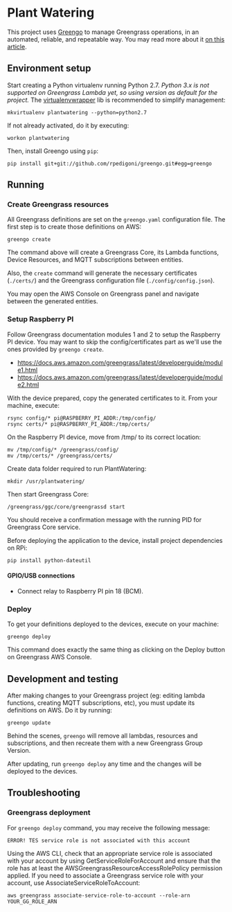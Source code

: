 # Plant Watering

This project uses [Greengo](https://github.com/rpedigoni/greengo) to manage Greengrass operations, in an automated, reliable, and repeatable way. You may read more about it [on this article](https://read.acloud.guru/aws-greengrass-the-missing-manual-2ac8df2fbdf4).

## Environment setup
Start creating a Python virtualenv running Python 2.7. *Python 3.x is not supported on Greengrass Lambda yet, so using version as default for the project.* The [virtualenvwrapper](http://virtualenvwrapper.readthedocs.io/en/latest/) lib is recommended to simplify management:

    mkvirtualenv plantwatering --python=python2.7

If not already activated, do it by executing:

    workon plantwatering

Then, install Greengo using `pip`:

    pip install git+git://github.com/rpedigoni/greengo.git#egg=greengo


## Running

### Create Greengrass resources
All Greengrass definitions are set on the `greengo.yaml` configuration file. The first step is to create those definitions on AWS:

    greengo create

The command above will create a Greengrass Core, its Lambda functions,  Device Resources, and MQTT subscriptions between entities. 

Also, the `create`  command will generate the necessary certificates (`./certs/`) and the Greengrass configuration file (`./config/config.json`).

You may open the AWS Console on Greengrass panel and navigate between the  generated entities.

 
### Setup Raspberry PI
 
Follow Greengrass documentation modules 1 and 2 to setup the Raspberry PI device. You may want to skip the config/certificates part as we'll use the ones provided by `greengo create`.

- https://docs.aws.amazon.com/greengrass/latest/developerguide/module1.html 
- https://docs.aws.amazon.com/greengrass/latest/developerguide/module2.html

With the device prepared, copy the generated certificates to it. From your machine, execute:

    rsync config/* pi@RASPBERRY_PI_ADDR:/tmp/config/
    rsync certs/* pi@RASPBERRY_PI_ADDR:/tmp/certs/

On the Raspberry PI device, move from /tmp/ to its correct location:

    mv /tmp/config/* /greengrass/config/
    mv /tmp/certs/* /greengrass/certs/

Create data folder required to run PlantWatering:
    
    mkdir /usr/plantwatering/

Then start Greengrass Core:

    /greengrass/ggc/core/greengrassd start

You should receive a confirmation message with the running PID for Greengrass Core service.

Before deploying the application to the device, install project dependencies on RPi:

    pip install python-dateutil


#### GPIO/USB connections

* Connect relay to Raspberry PI pin 18 (BCM).


### Deploy 

To get your definitions deployed to the devices, execute on your machine:

    greengo deploy

This command does exactly the same thing as clicking on the Deploy button on Greengrass AWS Console.


## Development and testing

After making changes to your Greengrass project (eg: editing lambda functions, creating MQTT subscriptions, etc), you must update its definitions on AWS. Do it by running:

    greengo update

Behind the scenes, `greengo` will remove all lambdas, resources and subscriptions, and then recreate them with a new Greengrass Group Version. 

After updating, run `greengo deploy` any time and the changes will be deployed to the devices.

## Troubleshooting

### Greengrass deployment

For  `greengo deploy` command, you may receive the following message:

    ERROR! TES service role is not associated with this account

Using the AWS CLI, check that an appropriate service role is associated with your account by using GetServiceRoleForAccount and ensure that the role has at least the AWSGreengrassResourceAccessRolePolicy permission applied. If you need to associate a Greengrass service role with your account, use AssociateServiceRoleToAccount:

    aws greengrass associate-service-role-to-account --role-arn YOUR_GG_ROLE_ARN

